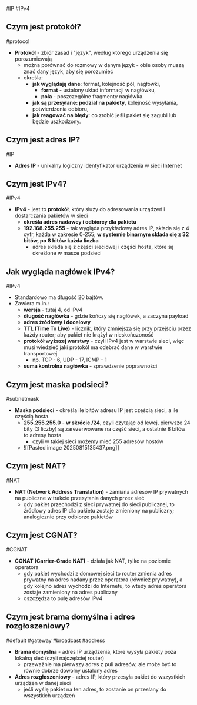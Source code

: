#IP #IPv4

## Czym jest protokół?
#protocol
- **Protokół** - zbiór zasad i "język", według którego urządzenia się porozumiewają
	- można porównać do rozmowy w danym język - obie osoby muszą znać dany język, aby się porozumieć
	- określa:
		- **jak wyglądają dane**: format, kolejność pól, nagłówki,
			- **format** - ustalony układ informacji w nagłówku,
			- **pola** - poszczególne fragmenty nagłówka.
		- **jak są przesyłane: podział na pakiety**, kolejność wysyłania, potwierdzenia odbioru,
		- **jak reagować na błędy**: co zrobić jeśli pakiet się zagubi lub będzie uszkodzony.

## Czym jest adres IP?
#IP 
- **Adres IP** - unikalny logiczny identyfikator urządzenia w sieci Internet
## Czym jest IPv4?
#IPv4
- **IPv4** - jest to **protokół**, który służy do adresowania urządzeń i dostarczania pakietów w sieci
	- **określa adres nadawcy i odbiorcy dla pakietu**
	- **192.168.255.255** - tak wygląda przykładowy adres IP, składa się z 4 cyfr, każda w zakresie 0-255; **w systemie binarnym składa się z 32 bitów, po 8 bitów każda liczba**
		- adres składa się z części sieciowej i części hosta, które są określone w masce podsieci

## Jak wygląda nagłówek IPv4?
#IPv4 
- Standardowo ma długość 20 bajtów.
- Zawiera m.in.:
	- **wersja** - tutaj 4, od IPv4
	- **długość nagłówka** - gdzie kończy się nagłówek, a zaczyna payload
	- **adres źródłowy i docelowy**
	- **TTL (Time To Live)** - licznik, który zmniejsza się przy przejściu przez każdy router; aby pakiet nie krążył w nieskończoność
	- **protokół wyższej warstwy** - czyli IPv4 jest w warstwie sieci, więc musi wiedzieć jaki protokół ma odebrać dane w warstwie transportowej
		- np. TCP - 6, UDP - 17, ICMP - 1
	- **suma kontrolna nagłówka** - sprawdzenie poprawności

## Czym jest maska podsieci?
#subnetmask
- **Maska podsieci** - określa ile bitów adresu IP jest częścią sieci, a ile częścią hosta.
	- **255.255.255.0** - **w skrócie /24**, czyli czytając od lewej, pierwsze 24 bity (3 liczby) są zarezerwowane na część sieci, a ostatnie 8 bitów to adresy hosta
		- czyli w takiej sieci możemy mieć 255 adresów hostów
	- ![[Pasted image 20250815135437.png]]

## Czym jest NAT?
#NAT
- **NAT (Network Address Translation)** - zamiana adresów IP prywatnych na publiczne w trakcie przesyłania danych przez sieć
	- gdy pakiet przechodzi z sieci prywatnej do sieci publicznej, to źródłowy adres IP dla pakietu zostaje zmieniony na publiczny; analogicznie przy odbiorze pakietów

## Czym jest CGNAT?
#CGNAT
- **CGNAT (Carrier-Grade NAT)** - działa jak NAT, tylko na poziomie operatora
	- gdy pakiet wychodzi z domowej sieci to router zmienia adres prywatny na adres nadany przez operatora (również prywatny), a gdy kolejno adres wychodzi do Internetu, to wtedy adres operatora zostaje zamieniony na adres publiczny
	- oszczędza to pulę adresów IPv4

## Czym jest brama domyślna i adres rozgłoszeniowy?
#default #gateway #broadcast #address
- **Brama domyślna** - adres IP urządzenia, które wysyła pakiety poza lokalną sieć (czyli najczęściej router)
	- przeważnie ma pierwszy adres z puli adresów, ale może być to równie dobrze dowolny ustalony adres
- **Adres rozgłoszeniowy** - adres IP, który przesyła pakiet do wszystkich urządzeń w danej sieci
	- jeśli wyślę pakiet na ten adres, to zostanie on przesłany do wszystkich urządzeń